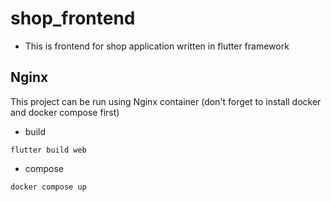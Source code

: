 # shop_frontend
- This is frontend for shop application written in flutter framework

## Nginx 
This project can be run using Nginx container (don't forget to install docker and docker compose first)
- build 
```
flutter build web
```
- compose 
```
docker compose up
```
